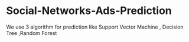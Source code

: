 # Social-Networks-Ads-Prediction
We use 3 algorithm for  prediction like Support Vector Machine , Decision Tree ,Random Forest 
